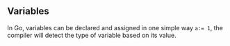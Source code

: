 ## Variables

In Go, variables can be declared and assigned in one simple way `a:= 1`, the compiler will detect the type of variable based on its value.
